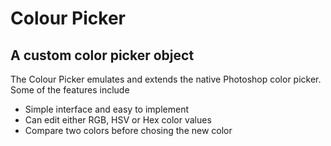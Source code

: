# Colour Picker
## A custom color picker object

The Colour Picker emulates and extends the native Photoshop color picker.
Some of the features include
- Simple interface and easy to implement
- Can edit either RGB, HSV or Hex color values
- Compare two colors before chosing the new color